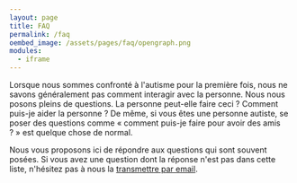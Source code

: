 ```yaml
---
layout: page
title: FAQ
permalink: /faq
oembed_image: /assets/pages/faq/opengraph.png
modules:
  - iframe
---
```


Lorsque nous sommes confronté à l'autisme pour la première fois, nous ne savons généralement pas comment interagir avec la personne. Nous nous posons pleins de questions. La personne peut-elle faire ceci&nbsp;? Comment puis-je aider la personne&nbsp;?
De même, si vous êtes une personne autiste, se poser des questions comme «&nbsp;comment puis-je faire pour avoir des amis ?&nbsp;» est quelque chose de normal.

Nous vous proposons ici de répondre aux questions qui sont souvent posées.
Si vous avez une question dont la réponse n'est pas dans cette liste, n'hésitez pas à nous la [transmettre par email](/a-propos#nous-contacter).

<div class="center">
 <amp-iframe width="800" height="600" sandbox="allow-scripts allow-top-navigation" src="/html/faq.html" scrolling="no">
  <amp-img layout="fill" src="{{ site.amp_img_cache_url }}/html/faq.png" placeholder></amp-img>
 </amp-iframe>
</div>



